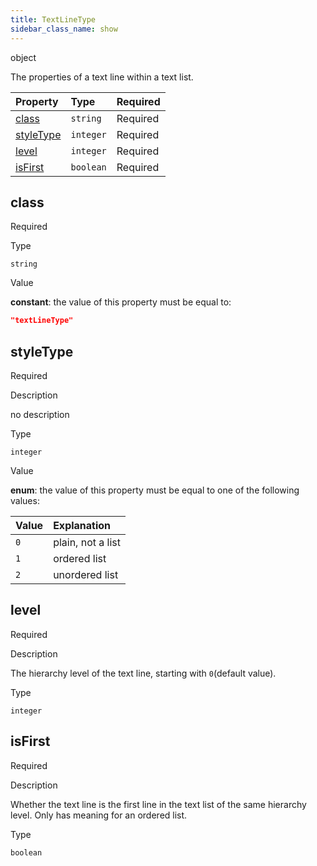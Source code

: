 ```yaml
---
title: TextLineType
sidebar_class_name: show
---
```


<div className="section-type">

<div className="badge-type">object</div>

</div>

The properties of a text line within a text list.

<div className="property-preview">

<div className="property-table">

| Property                | Type      | Required                                            |
| :---------------------- | :-------- | :-------------------------------------------------- |
| [class](#class)         | `string`  | <span className="property-required">Required</span> |
| [styleType](#styletype) | `integer` | <span className="property-required">Required</span> |
| [level](#level)         | `integer` | <span className="property-required">Required</span> |
| [isFirst](#isfirst)     | `boolean` | <span className="property-required">Required</span> |

</div>

</div>

<div className="property">

<div className="property-heading">

## class

<span className="property-required">Required</span>

</div>

<div className="property-item">

Type

`string`

</div>

<div className="property-item">

Value

<div className="value-description">

**constant**: the value of this property must be equal to:

```json
"textLineType"
```

</div>

</div>

</div>

<div className="property">

<div className="property-heading">

## styleType

<span className="property-required">Required</span>

</div>

<div className="property-item">

Description

no description

</div>

<div className="property-item">

Type

`integer`

</div>

<div className="property-item">

Value

<div className="value-description">

**enum**: the value of this property must be equal to one of the following values:

| Value | Explanation                                               |
| :---- | :-------------------------------------------------------- |
| `0`   | <div className="enum-description">plain, not a list</div> |
| `1`   | <div className="enum-description">ordered list</div>      |
| `2`   | <div className="enum-description">unordered list</div>    |

</div>

</div>

</div>

<div className="property">

<div className="property-heading">

## level

<span className="property-required">Required</span>

</div>

<div className="property-item">

Description

The hierarchy level of the text line, starting with `0`(default value).

</div>

<div className="property-item">

Type

`integer`

</div>

</div>

<div className="property">

<div className="property-heading">

## isFirst

<span className="property-required">Required</span>

</div>

<div className="property-item">

Description

Whether the text line is the first line in the text list of the same hierarchy level.
Only has meaning for an ordered list.

</div>

<div className="property-item">

Type

`boolean`

</div>

</div>
